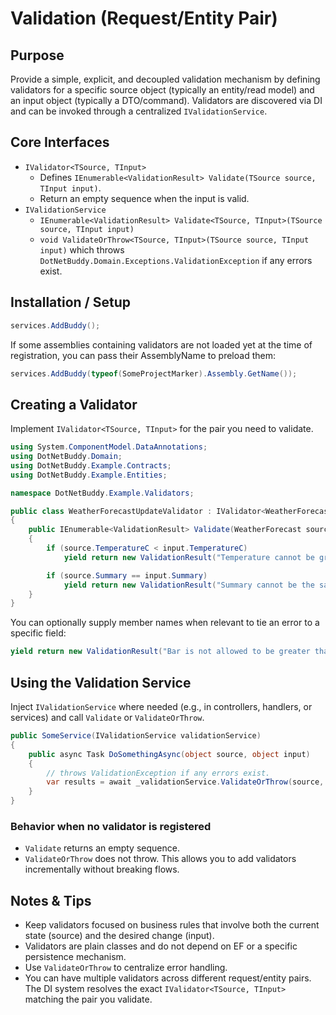 # Validation (Request/Entity Pair)

## Purpose

Provide a simple, explicit, and decoupled validation mechanism by defining validators for a specific source object (typically an entity/read model) and an input object (typically a DTO/command). Validators are discovered via DI and can be invoked through a centralized `IValidationService`.

## Core Interfaces

- `IValidator<TSource, TInput>`
  - Defines `IEnumerable<ValidationResult> Validate(TSource source, TInput input)`.
  - Return an empty sequence when the input is valid.
- `IValidationService`
  - `IEnumerable<ValidationResult> Validate<TSource, TInput>(TSource source, TInput input)`
  - `void ValidateOrThrow<TSource, TInput>(TSource source, TInput input)` which throws `DotNetBuddy.Domain.Exceptions.ValidationException` if any errors exist.

## Installation / Setup

```csharp
services.AddBuddy();
```

If some assemblies containing validators are not loaded yet at the time of registration, you can pass their AssemblyName to preload them:

```csharp
services.AddBuddy(typeof(SomeProjectMarker).Assembly.GetName());
```

## Creating a Validator

Implement `IValidator<TSource, TInput>` for the pair you need to validate.

```csharp
using System.ComponentModel.DataAnnotations;
using DotNetBuddy.Domain;
using DotNetBuddy.Example.Contracts;
using DotNetBuddy.Example.Entities;

namespace DotNetBuddy.Example.Validators;

public class WeatherForecastUpdateValidator : IValidator<WeatherForecast, WeatherForecastUpdateDto>
{
    public IEnumerable<ValidationResult> Validate(WeatherForecast source, WeatherForecastUpdateDto input)
    {
        if (source.TemperatureC < input.TemperatureC)
            yield return new ValidationResult("Temperature cannot be greater than the original value.");

        if (source.Summary == input.Summary)
            yield return new ValidationResult("Summary cannot be the same as the original value.");
    }
}
```

You can optionally supply member names when relevant to tie an error to a specific field:

```csharp
yield return new ValidationResult("Bar is not allowed to be greater than Foo.", new[] { nameof(input.BelowBaseValue) });
```

## Using the Validation Service

Inject `IValidationService` where needed (e.g., in controllers, handlers, or services) and call `Validate` or `ValidateOrThrow`.

```csharp
public SomeService(IValidationService validationService)
{
    public async Task DoSomethingAsync(object source, object input)
    {
        // throws ValidationException if any errors exist.
        var results = await _validationService.ValidateOrThrow(source, input);
    }
}
```

### Behavior when no validator is registered
- `Validate` returns an empty sequence.
- `ValidateOrThrow` does not throw.
This allows you to add validators incrementally without breaking flows.

## Notes & Tips

- Keep validators focused on business rules that involve both the current state (source) and the desired change (input).
- Validators are plain classes and do not depend on EF or a specific persistence mechanism.
- Use `ValidateOrThrow` to centralize error handling.
- You can have multiple validators across different request/entity pairs. The DI system resolves the exact `IValidator<TSource, TInput>` matching the pair you validate.
